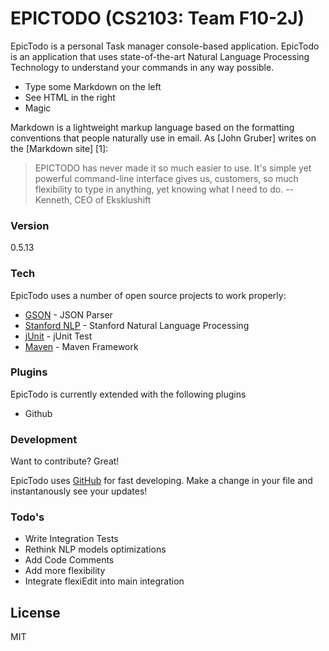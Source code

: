 # EPICTODO (CS2103: Team F10-2J)

EpicTodo is a personal Task manager console-based application. EpicTodo is an application that uses state-of-the-art Natural Language Processing Technology to understand your commands in any way possible.


  - Type some Markdown on the left
  - See HTML in the right
  - Magic

Markdown is a lightweight markup language based on the formatting conventions that people naturally use in email.  As [John Gruber] writes on the [Markdown site] [1]:

> EPICTODO has never made it so much easier to use.
> It's simple yet powerful command-line interface
> gives us, customers, so much flexibility to
> type in anything, yet knowing what I need to do.
> -- Kenneth, CEO of Eksklushift

### Version
0.5.13

### Tech

EpicTodo uses a number of open source projects to work properly:

* [GSON] - JSON Parser
* [Stanford NLP] - Stanford Natural Language Processing
* [jUnit] - jUnit Test
* [Maven] - Maven Framework


### Plugins

EpicTodo is currently extended with the following plugins

* Github

### Development

Want to contribute? Great!

EpicTodo uses [GitHub] for fast developing.
Make a change in your file and instantanously see your updates!

### Todo's

 - Write Integration Tests
 - Rethink NLP models optimizations
 - Add Code Comments
 - Add more flexibility
 - Integrate flexiEdit into main integration

License
----

MIT

[GitHub]:http://github.com
[GSON]:https://code.google.com/p/google-gson/
[Stanford NLP]:http://nlp.stanford.edu/software/index.shtml
[jUnit]:http://junit.org
[Maven]:https://maven.apache.org